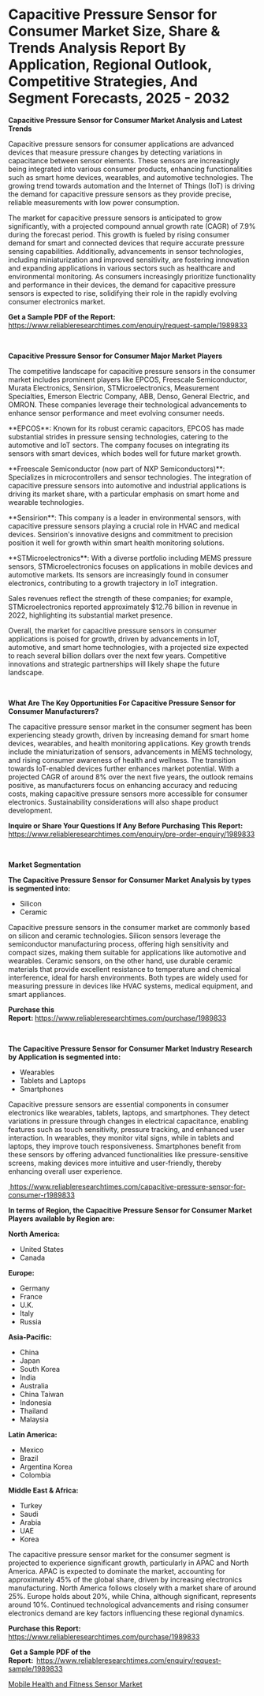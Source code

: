 <p><h1>Capacitive Pressure Sensor for Consumer Market Size, Share & Trends Analysis Report By Application, Regional Outlook, Competitive Strategies, And Segment Forecasts, 2025 - 2032</h1></p><p><strong>Capacitive Pressure Sensor for Consumer Market Analysis and Latest Trends</strong></p>
<p><p>Capacitive pressure sensors for consumer applications are advanced devices that measure pressure changes by detecting variations in capacitance between sensor elements. These sensors are increasingly being integrated into various consumer products, enhancing functionalities such as smart home devices, wearables, and automotive technologies. The growing trend towards automation and the Internet of Things (IoT) is driving the demand for capacitive pressure sensors as they provide precise, reliable measurements with low power consumption.</p><p>The market for capacitive pressure sensors is anticipated to grow significantly, with a projected compound annual growth rate (CAGR) of 7.9% during the forecast period. This growth is fueled by rising consumer demand for smart and connected devices that require accurate pressure sensing capabilities. Additionally, advancements in sensor technologies, including miniaturization and improved sensitivity, are fostering innovation and expanding applications in various sectors such as healthcare and environmental monitoring. As consumers increasingly prioritize functionality and performance in their devices, the demand for capacitive pressure sensors is expected to rise, solidifying their role in the rapidly evolving consumer electronics market.</p></p>
<p><strong>Get a Sample PDF of the Report:&nbsp;</strong> <a href="https://www.reliableresearchtimes.com/enquiry/request-sample/1989833?utm_campaign=2233&utm_medium=2&utm_source=Github&utm_content=ia&utm_term=07042025&utm_id=capacitive-pressure-sensor-for-consumer">https://www.reliableresearchtimes.com/enquiry/request-sample/1989833</a></p>
<p>&nbsp;</p>
<p><strong>Capacitive Pressure Sensor for Consumer Major Market Players</strong></p>
<p><p>The competitive landscape for capacitive pressure sensors in the consumer market includes prominent players like EPCOS, Freescale Semiconductor, Murata Electronics, Sensirion, STMicroelectronics, Measurement Specialties, Emerson Electric Company, ABB, Denso, General Electric, and OMRON. These companies leverage their technological advancements to enhance sensor performance and meet evolving consumer needs.</p><p>**EPCOS**: Known for its robust ceramic capacitors, EPCOS has made substantial strides in pressure sensing technologies, catering to the automotive and IoT sectors. The company focuses on integrating its sensors with smart devices, which bodes well for future market growth.</p><p>**Freescale Semiconductor (now part of NXP Semiconductors)**: Specializes in microcontrollers and sensor technologies. The integration of capacitive pressure sensors into automotive and industrial applications is driving its market share, with a particular emphasis on smart home and wearable technologies.</p><p>**Sensirion**: This company is a leader in environmental sensors, with capacitive pressure sensors playing a crucial role in HVAC and medical devices. Sensirion's innovative designs and commitment to precision position it well for growth within smart health monitoring solutions.</p><p>**STMicroelectronics**: With a diverse portfolio including MEMS pressure sensors, STMicroelectronics focuses on applications in mobile devices and automotive markets. Its sensors are increasingly found in consumer electronics, contributing to a growth trajectory in IoT integration.</p><p>Sales revenues reflect the strength of these companies; for example, STMicroelectronics reported approximately $12.76 billion in revenue in 2022, highlighting its substantial market presence.</p><p>Overall, the market for capacitive pressure sensors in consumer applications is poised for growth, driven by advancements in IoT, automotive, and smart home technologies, with a projected size expected to reach several billion dollars over the next few years. Competitive innovations and strategic partnerships will likely shape the future landscape.</p></p>
<p>&nbsp;</p>
<p><strong>What Are The Key Opportunities For Capacitive Pressure Sensor for Consumer Manufacturers?</strong></p>
<p><p>The capacitive pressure sensor market in the consumer segment has been experiencing steady growth, driven by increasing demand for smart home devices, wearables, and health monitoring applications. Key growth trends include the miniaturization of sensors, advancements in MEMS technology, and rising consumer awareness of health and wellness. The transition towards IoT-enabled devices further enhances market potential. With a projected CAGR of around 8% over the next five years, the outlook remains positive, as manufacturers focus on enhancing accuracy and reducing costs, making capacitive pressure sensors more accessible for consumer electronics. Sustainability considerations will also shape product development.</p></p>
<p><strong>Inquire or Share Your Questions If Any Before Purchasing This Report:</strong> <a href="https://www.reliableresearchtimes.com/enquiry/pre-order-enquiry/1989833?utm_campaign=2233&utm_medium=2&utm_source=Github&utm_content=ia&utm_term=07042025&utm_id=capacitive-pressure-sensor-for-consumer">https://www.reliableresearchtimes.com/enquiry/pre-order-enquiry/1989833</a></p>
<p>&nbsp;</p>
<p><strong>Market Segmentation</strong></p>
<p><strong>The Capacitive Pressure Sensor for Consumer Market Analysis by types is segmented into:</strong></p>
<p><ul><li>Silicon</li><li>Ceramic</li></ul></p>
<p><p>Capacitive pressure sensors in the consumer market are commonly based on silicon and ceramic technologies. Silicon sensors leverage the semiconductor manufacturing process, offering high sensitivity and compact sizes, making them suitable for applications like automotive and wearables. Ceramic sensors, on the other hand, use durable ceramic materials that provide excellent resistance to temperature and chemical interference, ideal for harsh environments. Both types are widely used for measuring pressure in devices like HVAC systems, medical equipment, and smart appliances.</p></p>
<p><strong>Purchase this Report:&nbsp;</strong><a href="https://www.reliableresearchtimes.com/purchase/1989833?utm_campaign=2233&utm_medium=2&utm_source=Github&utm_content=ia&utm_term=07042025&utm_id=capacitive-pressure-sensor-for-consumer">https://www.reliableresearchtimes.com/purchase/1989833</a></p>
<p>&nbsp;</p>
<p><strong>The Capacitive Pressure Sensor for Consumer Market Industry Research by Application is segmented into:</strong></p>
<p><ul><li>Wearables</li><li>Tablets and Laptops</li><li>Smartphones</li></ul></p>
<p><p>Capacitive pressure sensors are essential components in consumer electronics like wearables, tablets, laptops, and smartphones. They detect variations in pressure through changes in electrical capacitance, enabling features such as touch sensitivity, pressure tracking, and enhanced user interaction. In wearables, they monitor vital signs, while in tablets and laptops, they improve touch responsiveness. Smartphones benefit from these sensors by offering advanced functionalities like pressure-sensitive screens, making devices more intuitive and user-friendly, thereby enhancing overall user experience.</p></p>
<p><a href="https://www.reliableresearchtimes.com/capacitive-pressure-sensor-for-consumer-r1989833?utm_campaign=2233&utm_medium=2&utm_source=Github&utm_content=ia&utm_term=07042025&utm_id=capacitive-pressure-sensor-for-consumer">&nbsp;https://www.reliableresearchtimes.com/capacitive-pressure-sensor-for-consumer-r1989833</a></p>
<p><strong>In terms of Region, the Capacitive Pressure Sensor for Consumer Market Players available by Region are:</strong></p>
<p>
    <p> <strong> North America: </strong>
        <ul>
            <li>United States</li>
            <li>Canada</li>
        </ul>
        </p> 
    <p> <strong> Europe: </strong>
        <ul>
            <li>Germany</li>
            <li>France</li>
            <li>U.K.</li>
            <li>Italy</li>
            <li>Russia</li>
        </ul>
        </p> 
    <p> <strong> Asia-Pacific: </strong>
        <ul>
            <li>China</li>
            <li>Japan</li>
            <li>South Korea</li>
            <li>India</li>
            <li>Australia</li>
            <li>China Taiwan</li>
            <li>Indonesia</li>
            <li>Thailand</li>
            <li>Malaysia</li>
        </ul>
        </p> 
    <p> <strong> Latin America: </strong>
        <ul>
            <li>Mexico</li>
            <li>Brazil</li>
            <li>Argentina Korea</li>
            <li>Colombia</li>
        </ul>
        </p> 
    <p> <strong> Middle East & Africa: </strong>
        <ul>
            <li>Turkey</li>
            <li>Saudi</li>
            <li>Arabia</li>
            <li>UAE</li>
            <li>Korea</li>
        </ul>
    </p>
    </p>
<p><p>The capacitive pressure sensor market for the consumer segment is projected to experience significant growth, particularly in APAC and North America. APAC is expected to dominate the market, accounting for approximately 45% of the global share, driven by increasing electronics manufacturing. North America follows closely with a market share of around 25%. Europe holds about 20%, while China, although significant, represents around 10%. Continued technological advancements and rising consumer electronics demand are key factors influencing these regional dynamics.</p></p>
<p><strong>Purchase this Report: </strong><a href="https://www.reliableresearchtimes.com/purchase/1989833?utm_campaign=2233&utm_medium=2&utm_source=Github&utm_content=ia&utm_term=07042025&utm_id=capacitive-pressure-sensor-for-consumer">https://www.reliableresearchtimes.com/purchase/1989833</a></p>
<p>&nbsp;<strong>Get a Sample PDF of the Report:&nbsp;&nbsp;</strong><a href="https://www.reliableresearchtimes.com/enquiry/request-sample/1989833?utm_campaign=2233&utm_medium=2&utm_source=Github&utm_content=ia&utm_term=07042025&utm_id=capacitive-pressure-sensor-for-consumer">https://www.reliableresearchtimes.com/enquiry/request-sample/1989833</a></p>
<p><strong></strong></p>
<p><p><a href="https://github.com/NarcisoFerry/Market-Research-Report-List-2/blob/main/mobile-health-and-fitness-sensor-market.md?utm_campaign=2233&utm_medium=2&utm_source=Github&utm_content=ia&utm_term=07042025&utm_id=capacitive-pressure-sensor-for-consumer">Mobile Health and Fitness Sensor Market</a></p></p>